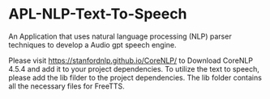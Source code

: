 # APL-NLP-Text-To-Speech
An Application that uses natural language processing (NLP) parser techniques to develop a  Audio gpt  speech engine.

Please visit https://stanfordnlp.github.io/CoreNLP/ to Download CoreNLP 4.5.4 and add it to your project dependencies.
To utilize the text to speech, please add the lib filder to the project dependencies. The lib folder contains all the necessary files for FreeTTS.

